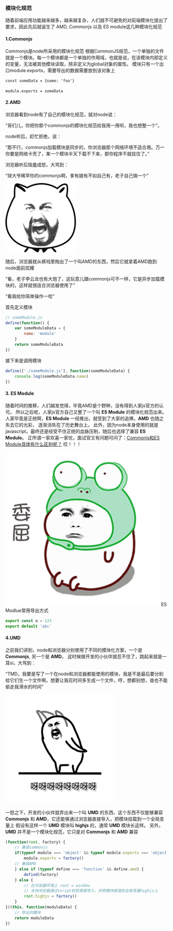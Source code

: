 ### 模块化规范
随着前端应用功能越来越多，越来越复杂，人们就不可避免的对前端模块化提出了要求，因此先后就诞生了
AMD, Commonjs 以及 ES module这几种模块化规范

#### 1.Commonjs
Commonjs是node所采用的模块化规范
根据CommonJS规范，一个单独的文件就是一个模块。每一个模块都是一个单独的作用域，也就是说，在该模块内部定义的变量，无法被其他模块读取，除非定义为global对象的属性。
模块只有一个出口module.exports，需要导出的数据需要放到该对象上
```node
const someData = {name: 'foo'}

module.exports = someData
```

#### 2.AMD
浏览器看到node有了自己的模块化规范，就对node说：

“哥们儿，你把你那个commonjs的模块化规范给我用一用呗，我也想整一个”。

node听后，赶忙拒绝，说：

“那不行，commonjs加载模块是同步的，你浏览器那个网络环境不适合用。万一你要是网络卡壳了，某一个模块半天下载不下来，那你程序不就挂住了。”

浏览器听后恼羞成怒，大骂到：

“球大爷稀罕你的commonjs啊，爹有娘有不如自己有，老子自己搞一个”

![fennv](imgs/fennv.gif "fennv")

随后，浏览器就从裤裆里掏出了一个叫AMD的东西，然后它就拿着AMD跑到node面前炫耀

“看，老子李云龙也有大炮了，这玩意儿跟commonjs可不一样，它是异步加载模块的，这样就很适合浏览器使用了”

“看我给你简单操作一哈”

首先定义模块
```js
// someModule.js
define(function() {
    var someModuleData = {
        name: 'module'
    }
    return someModuleData
})
```
接下来是调用模块
```js
define(['./someModule.js'], function(someModuleData) {
    console.log(someModuleData.name)
})
```

#### 3. ES Module
随着时间的推移，人们越发觉得，毕竟AMD是个野种，没有得到人家js官方的认可。
所以之后呢，人家js官方自己又整了一个叫 __ES Module__ 的模块化规范出来。
人家毕竟是正统啊，__ES Module__ 一经推出，就受到了大家的追捧。__AMD__ 也随之失去它的光彩，
逐渐消失在了历史舞台上。
此外，因为node本身使用的就是javascript，最终还是经受不住正统的血脉压制，随后也选择了兼容 __ES Module__。
正所谓一家欢喜一家忧，面试官又有问题可问了：[Commonjs和ES Module具体有什么区别呢？](./README.md)
哎！！！

![weiqu](./imgs/weiqu.gif 'weiqu')
ES Modlue常用导出方式
```js
export const a = 123
export default 'abc'
```

#### 4.UMD
之前我们讲到，node和浏览器分别使用了不同的模块化方案，一个是 __Commonjs__, 另一个是 __AMD__。
这时候做开发的小伙伴就忍不住了，跳起来就是一耳si，大骂到：

“TMD，我要是写了一个在node和浏览器都能使用的模块，我是不是最后要分别给它们生一个文件啊，想要让我花时间多生成一个文件，哼，想都别想，谁也不能偷走我滑水的时间”

![fennv1](./imgs/fennv1.gif 'fennv1')

一怒之下，开发的小伙伴就弄出来一个叫 __UMD__ 的东西，这个东西不仅能够兼容 __Commonjs__ 和 __AMD__，它还能够通过浏览器直接导入，把模块挂载到一个全局变量上
假设有这样一个 __UMD__ 模块叫 __highjs__ 的，通常 __UMD__ 模块长这样。
另外，__UMD__ 并不是一个模块化规范，它只是对 __Commonjs__ 和 __AMD__ 兼容
```js
(function(root, factory) {
    // 兼容commonjs
    if(typeof module === 'object' && typeof module.exports === 'object') {
        module.exports = factory()
    // 兼容AMD
    } else if (typeof define === 'function' && define.amd) {
        defind(factory)
    } else {
        // 在浏览器环境上 root = window
        // 支持浏览器通过script标签直接导入，并把模块赋值到全局变量highjs上
        root.highjs = factory()
    }
})(this, function(moduleData) {
    // 导出的模块
    return moduleData
})
```